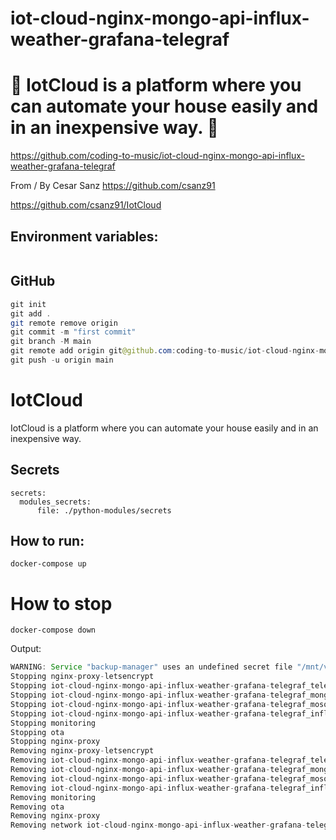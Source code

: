 # iot-cloud-nginx-mongo-api-influx-weather-grafana-telegraf

# 🚀 IotCloud is a platform where you can automate your house easily and in an inexpensive way. 🚀

https://github.com/coding-to-music/iot-cloud-nginx-mongo-api-influx-weather-grafana-telegraf

From / By Cesar Sanz https://github.com/csanz91

https://github.com/csanz91/IotCloud

## Environment variables:

```java

```

## GitHub

```java
git init
git add .
git remote remove origin
git commit -m "first commit"
git branch -M main
git remote add origin git@github.com:coding-to-music/iot-cloud-nginx-mongo-api-influx-weather-grafana-telegraf.git
git push -u origin main
```

# IotCloud

IotCloud is a platform where you can automate your house easily and in an inexpensive way.

## Secrets

```
secrets:
  modules_secrets:
      file: ./python-modules/secrets
```

## How to run:

```
docker-compose up
```

# How to stop

```
docker-compose down
```

Output:

```java
WARNING: Service "backup-manager" uses an undefined secret file "/mnt/volume_nyc1_01/iot-cloud-nginx-mongo-api-influx-weather-grafana-telegraf/backup-manager/secrets/gdrive_backup_folder", the following file should be created "/mnt/volume_nyc1_01/iot-cloud-nginx-mongo-api-influx-weather-grafana-telegraf/backup-manager/secrets/gdrive_backup_folder"
Stopping nginx-proxy-letsencrypt                                               ... done
Stopping iot-cloud-nginx-mongo-api-influx-weather-grafana-telegraf_telegraf_1  ... done
Stopping iot-cloud-nginx-mongo-api-influx-weather-grafana-telegraf_mongodb_1   ... done
Stopping iot-cloud-nginx-mongo-api-influx-weather-grafana-telegraf_mosquitto_1 ... done
Stopping iot-cloud-nginx-mongo-api-influx-weather-grafana-telegraf_influxdb_1  ... done
Stopping monitoring                                                            ... done
Stopping ota                                                                   ... done
Stopping nginx-proxy                                                           ... done
Removing nginx-proxy-letsencrypt                                               ... done
Removing iot-cloud-nginx-mongo-api-influx-weather-grafana-telegraf_telegraf_1  ... done
Removing iot-cloud-nginx-mongo-api-influx-weather-grafana-telegraf_mongodb_1   ... done
Removing iot-cloud-nginx-mongo-api-influx-weather-grafana-telegraf_mosquitto_1 ... done
Removing iot-cloud-nginx-mongo-api-influx-weather-grafana-telegraf_influxdb_1  ... done
Removing monitoring                                                            ... done
Removing ota                                                                   ... done
Removing nginx-proxy                                                           ... done
Removing network iot-cloud-nginx-mongo-api-influx-weather-grafana-telegraf_default
```

